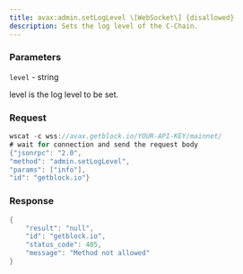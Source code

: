 ```yaml
---
title: avax:admin.setLogLevel \[WebSocket\] {disallowed}
description: Sets the log level of the C-Chain.
---
```


### Parameters


`level` - string

level is the log level to be set.

### Request

``` java
wscat -c wss://avax.getblock.io/YOUR-API-KEY/mainnet/ 
# wait for connection and send the request body 
{"jsonrpc": "2.0",
"method": "admin.setLogLevel",
"params": ["info"],
"id": "getblock.io"}
```

###  Response

``` java
{
    "result": "null",
    "id": "getblock.io",
    "status_code": 405,
    "message": "Method not allowed"
}
```

